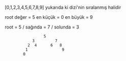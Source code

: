 [0,1,2,3,4,5,6,7,8,9] yukarıda ki dizi'nin sıralanmış halidir

root değer = 5
en küçük = 0
en büyük = 9

root = 5 / sağında = 7 / solunda = 3

                     5
                3         7
              2  4      6   8
             1               9
            0
